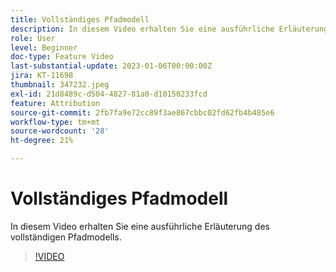 ```yaml
---
title: Vollständiges Pfadmodell
description: In diesem Video erhalten Sie eine ausführliche Erläuterung des vollständigen Pfadmodells.
role: User
level: Beginner
doc-type: Feature Video
last-substantial-update: 2023-01-06T00:00:00Z
jira: KT-11698
thumbnail: 347232.jpeg
exl-id: 21d8489c-d504-4827-81a0-d10150233fcd
feature: Attribution
source-git-commit: 2fb7fa9e72cc89f3ae867cbbc02fd62fb4b485e6
workflow-type: tm+mt
source-wordcount: '28'
ht-degree: 21%

---
```


# Vollständiges Pfadmodell

In diesem Video erhalten Sie eine ausführliche Erläuterung des vollständigen Pfadmodells.

>[!VIDEO](https://video.tv.adobe.com/v/347232/?quality=12&learn=on)
